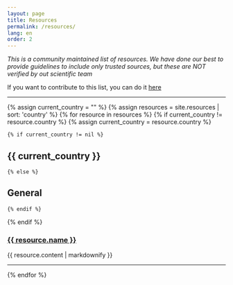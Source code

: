 ```yaml
---
layout: page
title: Resources
permalink: /resources/
lang: en
order: 2
---
```


*This is a community maintained list of resources. We have done our best to provide guidelines to include only trusted sources, but these are NOT verified by out scientific team*

If you want to contribute to this list, you can do it [here](https://forms.gle/2zi67brmMZ7byCvb8)

<hr/>

{% assign current_country = "" %} 
{% assign resources = site.resources | sort: 'country' %}
{% for resource in resources %}
  {% if current_country != resource.country %}
    {% assign current_country = resource.country %}
   
    {% if current_country != nil %}
## {{ current_country }}
    {% else %}
## General
    {% endif %}
  {% endif %}

###  <a href="{{ resource.URL }}">{{ resource.name }}</a> 
  <p>{{ resource.content | markdownify }}</p>
  <hr/>
{% endfor %}